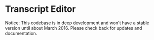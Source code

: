 # Transcript Editor

Notice: This codebase is in deep development and won't have a stable version until about March 2016. Please check back for updates and documentation.
